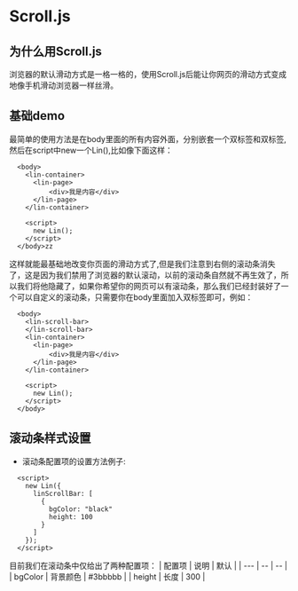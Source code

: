 # Scroll.js
## 为什么用Scroll.js
浏览器的默认滑动方式是一格一格的，使用Scroll.js后能让你网页的滑动方式变成地像手机滑动浏览器一样丝滑。
## 基础demo
最简单的使用方法是在body里面的所有内容外面，分别嵌套一个<lin-container>双标签和<lin-page>双标签,然后在script中new一个Lin(),比如像下面这样：
```
  <body>
    <lin-container>
      <lin-page>
          <div>我是内容</div>
      </lin-page>
    </lin-container>

    <script>
      new Lin();
    </script>
  </body>zz
```
这样就能最基础地改变你页面的滑动方式了,但是我们注意到右侧的滚动条消失了，这是因为我们禁用了浏览器的默认滚动，以前的滚动条自然就不再生效了，所以我们将他隐藏了，如果你希望你的网页可以有滚动条，那么我们已经封装好了一个可以自定义的滚动条，只需要你在body里面加入<lin-scroll-bar>双标签即可，例如：
```
  <body>
    <lin-scroll-bar>
    </lin-scroll-bar>
    <lin-container>
      <lin-page>
          <div>我是内容</div>
      </lin-page>
    </lin-container>

    <script>
      new Lin();
    </script>
  </body>
```
## 滚动条样式设置
+ 滚动条配置项的设置方法例子:
```
  <script>
    new Lin({
      linScrollBar: [
        {
          bgColor: "black"
          height: 100
        }
      ]
    });
  </script>
```
目前我们在滚动条中仅给出了两种配置项：
| 配置项 | 说明 | 默认 |
| --- | -- | -- |
| bgColor | 背景颜色 | #3bbbbb |
| height | 长度 | 300 |


